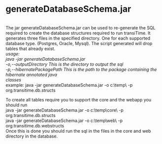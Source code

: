 <b>generateDatabaseSchema.jar</b>
=================================
<br/>
The jar generateDatabaseSchema.jar can be used to re-generate the SQL required to create the database structures required to run transiTime. It generates three files in the specified directory. One for each supported database type. (Postgres, Oracle, Mysql). The script generated will drop tables that already exist.
<br/>
<i>
usage: 
<br/>
	java -jar generateDatabaseSchema.jar<br/>
 		-o,--outputDirectory <arg>        This is the directory to output the sql<br/>
 		-p,--hibernatePackagePath <arg>   This is the path to the package
                		                  containing the hibernate annotated java<br/>
                                		  classes<br/>
                                   
</i>                                   
example:
	java -jar generateDatabaseSchema.jar -o c:\temp\ -p org.transitime.db.structs	
	
To create all tables require you to support the core and the webapp you should run
<br/>
	java -jar generateDatabaseSchema.jar -o c:\temp\core\ -p org.transitime.db.structs
<br/>	java -jar generateDatabaseSchema.jar -o c:\temp\web\ -p org.transitime.db.webstructs
<br/>
Once this is done you should run the sql in the files in the core and web directory in the database.
	
                                 
